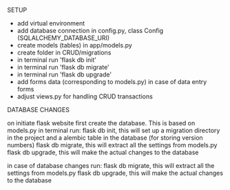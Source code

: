 SETUP
- add virtual environment
- add database connection in config.py, class Config (SQLALCHEMY_DATABASE_URI)
- create models (tables) in app/models.py
- create folder in CRUD/migrations
- in terminal run 'flask db init'
- in terminal run 'flask db migrate'
- in terminal run 'flask db upgrade'
- add forms data (corresponding to models.py) in case of data entry forms
- adjust views.py for handling CRUD transactions

DATABASE CHANGES

on initiate flask website first create the database. This is based on models.py
in terminal run:
flask db init, this will set up a migration directory in the project and a alembic table in the database (for storing version numbers)
flask db migrate, this will extract all the settings from models.py
flask db upgrade, this will make the actual changes to the database

in case of database changes run:
flask db migrate, this will extract all the settings from models.py
flask db upgrade, this will make the actual changes to the database
